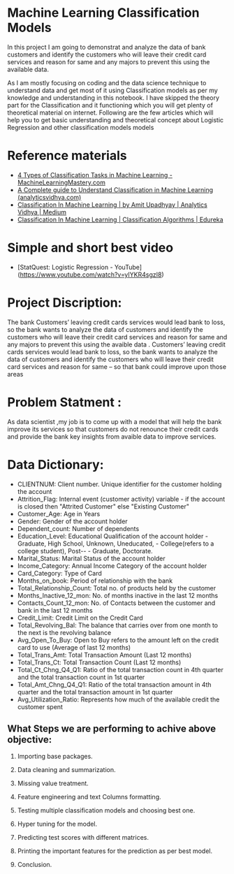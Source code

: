# Machine Learning Classification Models
In this project I am going to demonstrat and analyze the data of bank customers and identify the customers who will leave their credit card services and reason for same and any majors to prevent this using the available data.

As I am mostly focusing on coding and the data science technique to understand data and get most of it using Classification models as per my knowledge and understanding in this notebook. I have skipped the theory part for the Classification and it functioning which you will get plenty of theoretical material on internet.
Following are the few articles which will help you to get basic understanding and theoretical concept about Logistic Regression and other classification models models 

# Reference materials 
- [4 Types of Classification Tasks in Machine Learning - MachineLearningMastery.com](https://machinelearningmastery.com/types-of-classification-in-machine-learning/)
- [A Complete guide to Understand Classification in Machine Learning (analyticsvidhya.com)](https://www.analyticsvidhya.com/blog/2021/09/a-complete-guide-to-understand-classification-in-machine-learning/)
- [Classification In Machine Learning | by Amit Upadhyay | Analytics Vidhya | Medium](https://medium.com/analytics-vidhya/classification-in-machine-learning-ed30753d9461)
- [Classification In Machine Learning | Classification Algorithms | Edureka](https://www.edureka.co/blog/classification-in-machine-learning/)


# Simple and short best video
-  [StatQuest: Logistic Regression - YouTube]
(https://www.youtube.com/watch?v=yIYKR4sgzI8)

# Project Discription:
The bank Customers’ leaving credit cards services would lead bank to loss, so the bank wants to analyze the data of customers and identify the customers who will leave their credit card services and reason for same and any majors to prevent this using the avaible data .
Customers’ leaving credit cards services would lead bank to loss, so the bank wants to analyze the data of customers and identify the customers who will leave their credit card services and reason for same – so that bank could improve upon those areas

# Problem Statment :
As data scientist ,my job is to come up with a model that will help the bank improve its services so that customers do not renounce their credit cards and provide the bank key insights from avaible data to improve services.
# Data Dictionary:
- CLIENTNUM: Client number. Unique identifier for the customer holding the account
- Attrition_Flag: Internal event (customer activity) variable - if the account is closed then "Attrited Customer" else "Existing Customer"
- Customer_Age: Age in Years
- Gender: Gender of the account holder
- Dependent_count: Number of dependents
- Education_Level: Educational Qualification of the account holder - Graduate, High School, Unknown, Uneducated, - College(refers to a college student), Post-- - Graduate, Doctorate.
- Marital_Status: Marital Status of the account holder
- Income_Category: Annual Income Category of the account holder
- Card_Category: Type of Card
- Months_on_book: Period of relationship with the bank
- Total_Relationship_Count: Total no. of products held by the customer
- Months_Inactive_12_mon: No. of months inactive in the last 12 months
- Contacts_Count_12_mon: No. of Contacts between the customer and bank in the last 12 months
- Credit_Limit: Credit Limit on the Credit Card
- Total_Revolving_Bal: The balance that carries over from one month to the next is the revolving balance
- Avg_Open_To_Buy: Open to Buy refers to the amount left on the credit card to use (Average of last 12 months)
- Total_Trans_Amt: Total Transaction Amount (Last 12 months)
- Total_Trans_Ct: Total Transaction Count (Last 12 months)
- Total_Ct_Chng_Q4_Q1: Ratio of the total transaction count in 4th quarter and the total transaction count in 1st quarter
- Total_Amt_Chng_Q4_Q1: Ratio of the total transaction amount in 4th quarter and the total transaction amount in 1st quarter
- Avg_Utilization_Ratio: Represents how much of the available credit the customer spent



## What Steps we are performing  to achive  above objective:

1) Importing base packages.

2) Data cleaning and summarization.

3) Missing value treatment.

4) Feature engineering and text Columns formatting.

6) Testing multiple classification  models and choosing best one.

7) Hyper tuning for the model.

8) Predicting test scores with different matrices.

9) Printing the important features for the prediction as per best model.

10) Conclusion.

